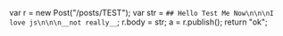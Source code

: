 var r = new Post("/posts/TEST");
var str = `## Hello Test Me Now\n\n\nI love js\n\n\n__not really__`;
r.body = str;
a = r.publish();
return "ok";